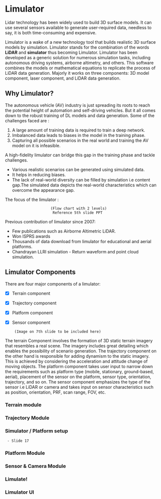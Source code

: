 # Limulator 
Lidar technology has been widely used to build 3D surface models. It can use several sensors available to generate user-required data,  needless to say, it is both time-consuming and expensive. 

Limulator is a wake of a new technology tool that builds realistic 3D surface models by simulation. Limulator stands for the combination of the words **LiDAR** and **simulator** thus becoming Limulator. Limulator has been developed as a generic solution for numerous simulation tasks, including autonomous driving systems, airborne altimetry, and others.
This software combines the models or mathematical equations to replicate the process of  LiDAR data generation. Majorly it works on three components: 3D model component, laser component, and LiDAR data generation.

## Why Limulator? 

The autonomous vehicle (AV) industry is just spreading its roots to reach the potential height of automation and self-driving vehicles. But it all comes down to the robust training of DL models and data generation.
Some of the challenges faced are :

1. A large amount of training data is required to train a deep network.
2. Imbalanced data leads to biases in the model in the training phase.
3. Capturing all possible scenarios in the real world and training the AV model on it is infeasible.
 
A high-fidelity limulator can bridge this gap in the training phase and tackle challenges.

- Various realistic scenarios can be generated using simulated data.
- It helps in reducing biases.
- The lack of real-world diversity can be filled by simulation i.e content gap.The simulated data depicts the real-world characteristics which can overcome the appearance gap.

The focus of the limulator :
 
                         (Flow chart with 2 levels)
                          Reference 5th slide PPT
                          
Previous contribution of limulator since 2007:

- Few publications such as Airborne Altimetric LiDAR.
- Won ISPRS awards
- Thousands of data download from limulator for educational and aerial platforms.
- Chandrayan LLRI simulation - Return waveform and point cloud simulation.

## Limulator Components 

There are four major components of a limulator:

 * [x] Terrain component  
 * [x] Trajectory component
 * [x] Platform component
 * [x] Sensor component

        (Image on 7th slide to be included here)

The terrain Component involves the formation of 3D static terrain imagery that resembles a real scene. The imagery includes great detailing which enables the possibility of scenario generation. The trajectory component on the other hand is responsible for adding dynamism to the static imagery. This is achieved by considering the acceleration and attitude change of moving objects. The platform component takes user input to narrow down the requirements such as platform type (mobile, stationary, ground-based, aerial), placement of the sensor on the platform, sensor type, orientation, trajectory, and so on. The sensor component emphasizes the type of the sensor i.e LiDAR or camera and takes input on sensor characteristics such as position, orientation, PRF, scan range, FOV, etc.

### Terrain module

### Trajectory Module 

### Simulator / Platform setup
     - Slide 17
### Platform Module

### Sensor & Camera Module 

### Limulate! 

### Limulator UI 
